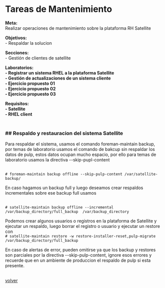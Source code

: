 <h1>Tareas de Mantenimiento</h1>

<p>
<strong>Meta:</strong>
<br>Realizar operaciones de mantenimiento sobre la plataforma RH Satellite
</p>
<p>
<strong>Objetivos:</strong>
<br>- Respaldar la solucion
</p>
<p>
<strong>Secciones:</strong>
<br>- Gestión de clientes de satellite
</p>
<p>
<strong>Laboratorios:</strong>
<br><strong>- Registrar un sistema RHEL a la plataforma Satellite</strong>
<br><strong>- Gestión de actualizaciones de un sistema cliente</strong>
<br><strong>- Ejercicio propuesto 01</strong>
<br><strong>- Ejercicio propuesto 02</strong>
<br><strong>- Ejercicio propuesto 03</strong>
</p>

<strong>Requisitos:</strong>
<br><strong>- Satellite</strong>
<br><strong>- RHEL client</strong>

<h3><br><strong>## Respaldo y restauracion del sistema Satellite</strong></h3>

Para respaldar el sistema, usamos el comando foreman-maintain backup, por temas de laboratorio usamos el comando de bakcup sin respaldar los datos de pulp, estos datos ocupan mucho espacio, por ello para temas de laboratorio usamos la directiva --skip-pupl-content

<br>`# foreman-maintain backup offline --skip-pulp-content /var/satellite-backup/`

En caso hagamos un backup full y luego deseamos crear respaldos incrementales sobre ese backup full usamos

<br>`# satellite-maintain backup offline --incremental /var/backup_directory/full_backup  /var/backup_directory`

Podemos crear algunos usuarios o registros en la plataforma de Satellite y ejecutar un respaldo, luego borrar el registro o usuario y ejecutar un restore con
<br>`# satellite-maintain restore -w restore-installer-reset,pulp-migrate /var/backup_directory/full_backup`

En caso de alertas de error, pueden omitirse ya que los backup y restores son parciales por la directiva --skip-pulp-content, ignore esos errores y recuerde que en un ambiente de produccion el respaldo de pulp si esta presente.

<p><br><a href="sat">volver</a></p>